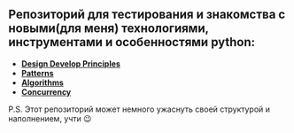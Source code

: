 ## Репозиторий для тестирования и знакомства с новыми(для меня) технологиями, инструментами и особенностями python:

- **[Design Develop Principles](./design_develop_principles/Readme.md)**
- **[Patterns](./patterns/Readme.md)**
- **[Algorithms](./algorithms/Readme.md)**
- **[Concurrency](./concurrency/Readme.md)**

P.S.
Этот репозиторий может немного ужаснуть своей структурой и наполнением, учти 😉
